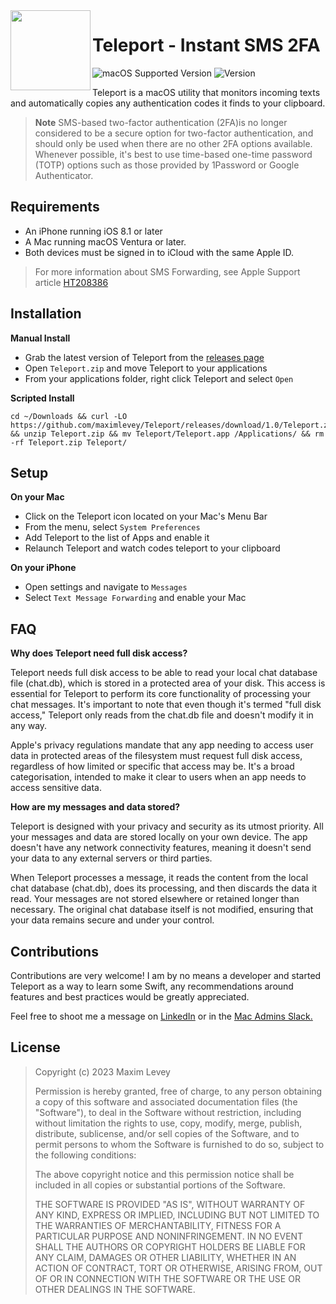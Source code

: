 <img align="left" width="128" height="128" src="https://user-images.githubusercontent.com/72744507/237012738-a25affd1-d26f-49f7-b09e-e80039856950.png">

# Teleport - Instant SMS 2FA
![macOS Supported Version](https://img.shields.io/badge/Requires_macOS-13.0%2B-162734?style=flat-square)
![Version](https://img.shields.io/badge/Version-1.0-162734?style=flat-square)

Teleport is a macOS utility that monitors incoming texts and automatically copies any authentication codes it finds to your clipboard.

> **Note** SMS-based two-factor authentication (2FA)is no longer considered to be a secure option for two-factor authentication, and should only be used when there are no other 2FA options available. Whenever possible, it's best to use time-based one-time password (TOTP) options such as those provided by 1Password or Google Authenticator. 

## Requirements

- An iPhone running iOS 8.1 or later
- A Mac running macOS Ventura or later.
- Both devices must be signed in to iCloud with the same Apple ID.

> For more information about SMS Forwarding, see Apple Support article [HT208386](https://support.apple.com/en-au/HT208386)

## Installation

**Manual Install**
- Grab the latest version of Teleport from the [releases page](https://github.com/maximlevey/Teleport/releases)
- Open `Teleport.zip` and move Teleport to your applications
- From your applications folder, right click Teleport and select `Open`

**Scripted Install**
```
cd ~/Downloads && curl -LO https://github.com/maximlevey/Teleport/releases/download/1.0/Teleport.zip && unzip Teleport.zip && mv Teleport/Teleport.app /Applications/ && rm -rf Teleport.zip Teleport/
```

## Setup

**On your Mac**
- Click on the Teleport icon located on your Mac's Menu Bar
- From the menu, select `System Preferences` 
- Add Teleport to the list of Apps and enable it
- Relaunch Teleport and watch codes teleport to your clipboard

**On your iPhone**
- Open settings and navigate to `Messages`
- Select `Text Message Forwarding` and enable your Mac

## FAQ

**Why does Teleport need full disk access?**

Teleport needs full disk access to be able to read your local chat database file (chat.db), which is stored in a protected area of your disk. This access is essential for Teleport to perform its core functionality of processing your chat messages. It's important to note that even though it's termed "full disk access," Teleport only reads from the chat.db file and doesn't modify it in any way.

Apple's privacy regulations mandate that any app needing to access user data in protected areas of the filesystem must request full disk access, regardless of how limited or specific that access may be. It's a broad categorisation, intended to make it clear to users when an app needs to access sensitive data.

**How are my messages and data stored?**

Teleport is designed with your privacy and security as its utmost priority. All your messages and data are stored locally on your own device. The app doesn't have any network connectivity features, meaning it doesn't send your data to any external servers or third parties.

When Teleport processes a message, it reads the content from the local chat database (chat.db), does its processing, and then discards the data it read. Your messages are not stored elsewhere or retained longer than necessary. The original chat database itself is not modified, ensuring that your data remains secure and under your control.

## Contributions

Contributions are very welcome! I am by no means a developer and started Teleport as a way to learn some Swift, any recommendations around features and best practices would be greatly appreciated.

Feel free to shoot me a message on [LinkedIn](https://www.linkedin.com/in/maximlevey/) or in the [Mac Admins Slack.](https://macadmins.slack.com)

## License

> Copyright (c) 2023 Maxim Levey
>
>Permission is hereby granted, free of charge, to any person obtaining a copy
>of this software and associated documentation files (the "Software"), to deal
>in the Software without restriction, including without limitation the rights
>to use, copy, modify, merge, publish, distribute, sublicense, and/or sell
>copies of the Software, and to permit persons to whom the Software is
>furnished to do so, subject to the following conditions:
>
>The above copyright notice and this permission notice shall be included in all
>copies or substantial portions of the Software.
>
>THE SOFTWARE IS PROVIDED "AS IS", WITHOUT WARRANTY OF ANY KIND, EXPRESS OR
>IMPLIED, INCLUDING BUT NOT LIMITED TO THE WARRANTIES OF MERCHANTABILITY,
>FITNESS FOR A PARTICULAR PURPOSE AND NONINFRINGEMENT. IN NO EVENT SHALL THE
>AUTHORS OR COPYRIGHT HOLDERS BE LIABLE FOR ANY CLAIM, DAMAGES OR OTHER
>LIABILITY, WHETHER IN AN ACTION OF CONTRACT, TORT OR OTHERWISE, ARISING FROM,
>OUT OF OR IN CONNECTION WITH THE SOFTWARE OR THE USE OR OTHER DEALINGS IN THE
>SOFTWARE.
